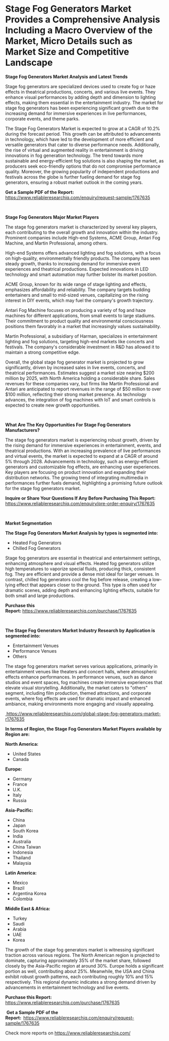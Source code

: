 <p><h1>Stage Fog Generators Market Provides a Comprehensive Analysis Including a Macro Overview of the Market, Micro Details such as Market Size and Competitive Landscape</h1></p><p><strong>Stage Fog Generators Market Analysis and Latest Trends</strong></p>
<p><p>Stage fog generators are specialized devices used to create fog or haze effects in theatrical productions, concerts, and various live events. They enhance visual performances by adding depth and dimension to lighting effects, making them essential in the entertainment industry. The market for stage fog generators has been experiencing significant growth due to the increasing demand for immersive experiences in live performances, corporate events, and theme parks.</p><p>The Stage Fog Generators Market is expected to grow at a CAGR of 10.2% during the forecast period. This growth can be attributed to advancements in technology, which have led to the development of more efficient and versatile generators that cater to diverse performance needs. Additionally, the rise of virtual and augmented reality in entertainment is driving innovations in fog generation technology. The trend towards more sustainable and energy-efficient fog solutions is also shaping the market, as producers seek eco-friendly options that do not compromise performance quality. Moreover, the growing popularity of independent productions and festivals across the globe is further fueling demand for stage fog generators, ensuring a robust market outlook in the coming years.</p></p>
<p><strong>Get a Sample PDF of the Report:&nbsp;</strong> <a href="https://www.reliableresearchiq.com/enquiry/request-sample/1767635?utm_campaign=2230&utm_medium=2&utm_source=Github&utm_content=ia&utm_term=27022025&utm_id=stage-fog-generators">https://www.reliableresearchiq.com/enquiry/request-sample/1767635</a></p>
<p>&nbsp;</p>
<p><strong>Stage Fog Generators Major Market Players</strong></p>
<p><p>The stage fog generators market is characterized by several key players, each contributing to the overall growth and innovation within the industry. Prominent companies include High-end Systems, ACME Group, Antari Fog Machine, and Martin Professional, among others.</p><p>High-end Systems offers advanced lighting and fog solutions, with a focus on high-quality, environmentally friendly products. The company has seen steady growth, thanks to increasing demand for immersive event experiences and theatrical productions. Expected innovations in LED technology and smart automation may further bolster its market position.</p><p>ACME Group, known for its wide range of stage lighting and effects, emphasizes affordability and reliability. The company targets budding entertainers and small to mid-sized venues, capitalizing on the rising interest in DIY events, which may fuel the company's growth trajectory.</p><p>Antari Fog Machine focuses on producing a variety of fog and haze machines for different applications, from small events to large stadiums. Their commitment to product quality and environmental consciousness positions them favorably in a market that increasingly values sustainability.</p><p>Martin Professional, a subsidiary of Harman, specializes in entertainment lighting and fog solutions, targeting high-end markets like concerts and festivals. The company's considerable investment in R&D has allowed it to maintain a strong competitive edge.</p><p>Overall, the global stage fog generator market is projected to grow significantly, driven by increased sales in live events, concerts, and theatrical performances. Estimates suggest a market size nearing $200 million by 2025, with North America holding a considerable share. Sales revenues for these companies vary, but firms like Martin Professional and Antari are anticipated to report revenues in the range of $50 million to over $100 million, reflecting their strong market presence. As technology advances, the integration of fog machines with IoT and smart controls is expected to create new growth opportunities.</p></p>
<p>&nbsp;</p>
<p><strong>What Are The Key Opportunities For Stage Fog Generators Manufacturers?</strong></p>
<p><p>The stage fog generators market is experiencing robust growth, driven by the rising demand for immersive experiences in entertainment, events, and theatrical productions. With an increasing prevalence of live performances and virtual events, the market is expected to expand at a CAGR of around 5% through 2028. Advancements in technology, such as energy-efficient generators and customizable fog effects, are enhancing user experiences. Key players are focusing on product innovation and expanding their distribution networks. The growing trend of integrating multimedia in performances further fuels demand, highlighting a promising future outlook for the stage fog generators market.</p></p>
<p><strong>Inquire or Share Your Questions If Any Before Purchasing This Report:</strong> <a href="https://www.reliableresearchiq.com/enquiry/pre-order-enquiry/1767635?utm_campaign=2230&utm_medium=2&utm_source=Github&utm_content=ia&utm_term=27022025&utm_id=stage-fog-generators">https://www.reliableresearchiq.com/enquiry/pre-order-enquiry/1767635</a></p>
<p>&nbsp;</p>
<p><strong>Market Segmentation</strong></p>
<p><strong>The Stage Fog Generators Market Analysis by types is segmented into:</strong></p>
<p><ul><li>Heated Fog Generators</li><li>Chilled Fog Generators</li></ul></p>
<p><p>Stage fog generators are essential in theatrical and entertainment settings, enhancing atmosphere and visual effects. Heated fog generators utilize high temperatures to vaporize special fluids, producing thick, consistent fog. They are efficient and provide a dense mist ideal for larger venues. In contrast, chilled fog generators cool the fog before release, creating a low-lying effect that appears closer to the ground. This type is often used for dramatic scenes, adding depth and enhancing lighting effects, suitable for both small and large productions.</p></p>
<p><strong>Purchase this Report:&nbsp;</strong><a href="https://www.reliableresearchiq.com/purchase/1767635?utm_campaign=2230&utm_medium=2&utm_source=Github&utm_content=ia&utm_term=27022025&utm_id=stage-fog-generators">https://www.reliableresearchiq.com/purchase/1767635</a></p>
<p>&nbsp;</p>
<p><strong>The Stage Fog Generators Market Industry Research by Application is segmented into:</strong></p>
<p><ul><li>Entertainment Venues</li><li>Performance Venues</li><li>Others</li></ul></p>
<p><p>The stage fog generators market serves various applications, primarily in entertainment venues like theaters and concert halls, where atmospheric effects enhance performances. In performance venues, such as dance studios and event spaces, fog machines create immersive experiences that elevate visual storytelling. Additionally, the market caters to "others" segment, including film production, themed attractions, and corporate events, where fog effects are used for dramatic impact and enhanced ambiance, making environments more engaging and visually appealing.</p></p>
<p><a href="https://www.reliableresearchiq.com/global-stage-fog-generators-market-r1767635?utm_campaign=2230&utm_medium=2&utm_source=Github&utm_content=ia&utm_term=27022025&utm_id=stage-fog-generators">&nbsp;https://www.reliableresearchiq.com/global-stage-fog-generators-market-r1767635</a></p>
<p><strong>In terms of Region, the Stage Fog Generators Market Players available by Region are:</strong></p>
<p>
    <p> <strong> North America: </strong>
        <ul>
            <li>United States</li>
            <li>Canada</li>
        </ul>
        </p> 
    <p> <strong> Europe: </strong>
        <ul>
            <li>Germany</li>
            <li>France</li>
            <li>U.K.</li>
            <li>Italy</li>
            <li>Russia</li>
        </ul>
        </p> 
    <p> <strong> Asia-Pacific: </strong>
        <ul>
            <li>China</li>
            <li>Japan</li>
            <li>South Korea</li>
            <li>India</li>
            <li>Australia</li>
            <li>China Taiwan</li>
            <li>Indonesia</li>
            <li>Thailand</li>
            <li>Malaysia</li>
        </ul>
        </p> 
    <p> <strong> Latin America: </strong>
        <ul>
            <li>Mexico</li>
            <li>Brazil</li>
            <li>Argentina Korea</li>
            <li>Colombia</li>
        </ul>
        </p> 
    <p> <strong> Middle East & Africa: </strong>
        <ul>
            <li>Turkey</li>
            <li>Saudi</li>
            <li>Arabia</li>
            <li>UAE</li>
            <li>Korea</li>
        </ul>
    </p>
    </p>
<p><p>The growth of the stage fog generators market is witnessing significant traction across various regions. The North American region is projected to dominate, capturing approximately 35% of the market share, followed closely by the Asia-Pacific region at around 30%. Europe holds a significant portion as well, contributing about 25%. Meanwhile, the USA and China exhibit robust growth patterns, each contributing roughly 10% and 15% respectively. This regional dynamic indicates a strong demand driven by advancements in entertainment technology and live events.</p></p>
<p><strong>Purchase this Report: </strong><a href="https://www.reliableresearchiq.com/purchase/1767635?utm_campaign=2230&utm_medium=2&utm_source=Github&utm_content=ia&utm_term=27022025&utm_id=stage-fog-generators">https://www.reliableresearchiq.com/purchase/1767635</a></p>
<p>&nbsp;<strong>Get a Sample PDF of the Report:&nbsp;&nbsp;</strong><a href="https://www.reliableresearchiq.com/enquiry/request-sample/1767635?utm_campaign=2230&utm_medium=2&utm_source=Github&utm_content=ia&utm_term=27022025&utm_id=stage-fog-generators">https://www.reliableresearchiq.com/enquiry/request-sample/1767635</a></p>
<p><strong></strong></p>
<p>Check more reports on <a href="https://www.reliableresearchiq.com/?utm_campaign=2230&utm_medium=2&utm_source=Github&utm_content=ia&utm_term=27022025&utm_id=stage-fog-generators">https://www.reliableresearchiq.com/</a></p>